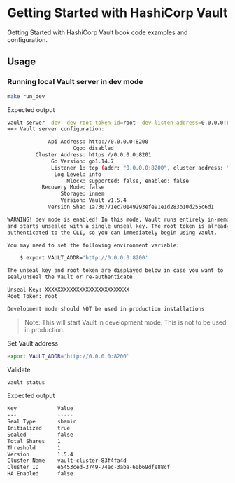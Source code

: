 # Getting Started with HashiCorp Vault
Getting Started with HashiCorp Vault book code examples and configuration.

## Usage

### Running local Vault server in dev mode

```bash
make run_dev
```

Expected output

```bash
vault server -dev -dev-root-token-id=root -dev-listen-address=0.0.0.0:8200
==> Vault server configuration:

             Api Address: http://0.0.0.0:8200
                     Cgo: disabled
         Cluster Address: https://0.0.0.0:8201
              Go Version: go1.14.7
              Listener 1: tcp (addr: "0.0.0.0:8200", cluster address: "0.0.0.0:8201", max_request_duration: "1m30s", max_request_size: "33554432", tls: "disabled")
               Log Level: info
                   Mlock: supported: false, enabled: false
           Recovery Mode: false
                 Storage: inmem
                 Version: Vault v1.5.4
             Version Sha: 1a730771ec70149293efe91e1d283b10d255c6d1

WARNING! dev mode is enabled! In this mode, Vault runs entirely in-memory
and starts unsealed with a single unseal key. The root token is already
authenticated to the CLI, so you can immediately begin using Vault.

You may need to set the following environment variable:

    $ export VAULT_ADDR='http://0.0.0.0:8200'

The unseal key and root token are displayed below in case you want to
seal/unseal the Vault or re-authenticate.

Unseal Key: XXXXXXXXXXXXXXXXXXXXXXXXXXX
Root Token: root

Development mode should NOT be used in production installations
```

> Note: This will start Vault in development mode. This is not to be used in production.

Set Vault address

```bash
export VAULT_ADDR='http://0.0.0.0:8200'
```

Validate

```bash
vault status
```

Expected output

```bash
Key             Value
---             -----
Seal Type       shamir
Initialized     true
Sealed          false
Total Shares    1
Threshold       1
Version         1.5.4
Cluster Name    vault-cluster-83f4fa4d
Cluster ID      e5453ced-3749-74ec-3aba-60b69dfe88cf
HA Enabled      false
```
